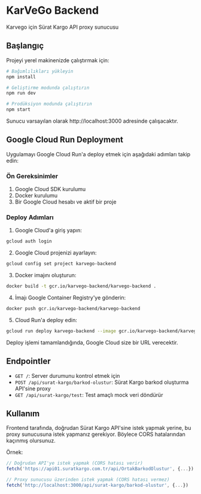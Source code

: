 # KarVeGo Backend

Karvego için Sürat Kargo API proxy sunucusu

## Başlangıç

Projeyi yerel makinenizde çalıştırmak için:

```bash
# Bağımlılıkları yükleyin
npm install

# Geliştirme modunda çalıştırın
npm run dev

# Prodüksiyon modunda çalıştırın
npm start
```

Sunucu varsayılan olarak http://localhost:3000 adresinde çalışacaktır.

## Google Cloud Run Deployment

Uygulamayı Google Cloud Run'a deploy etmek için aşağıdaki adımları takip edin:

### Ön Gereksinimler

1. Google Cloud SDK kurulumu
2. Docker kurulumu
3. Bir Google Cloud hesabı ve aktif bir proje

### Deploy Adımları

1. Google Cloud'a giriş yapın:
```bash
gcloud auth login
```

2. Google Cloud projenizi ayarlayın:
```bash
gcloud config set project karvego-backend
```

3. Docker imajını oluşturun:
```bash
docker build -t gcr.io/karvego-backend/karvego-backend .
```

4. İmajı Google Container Registry'ye gönderin:
```bash
docker push gcr.io/karvego-backend/karvego-backend
```

5. Cloud Run'a deploy edin:
```bash
gcloud run deploy karvego-backend --image gcr.io/karvego-backend/karvego-backend --platform managed --region europe-west1 --allow-unauthenticated --min-instances=0 --max-instances=10
```

Deploy işlemi tamamlandığında, Google Cloud size bir URL verecektir.

## Endpointler

- `GET /`: Server durumunu kontrol etmek için
- `POST /api/surat-kargo/barkod-olustur`: Sürat Kargo barkod oluşturma API'sine proxy
- `GET /api/surat-kargo/test`: Test amaçlı mock veri döndürür

## Kullanım

Frontend tarafında, doğrudan Sürat Kargo API'sine istek yapmak yerine, bu proxy sunucusuna istek yapmanız gerekiyor. Böylece CORS hatalarından kaçınmış olursunuz.

Örnek:
```javascript
// Doğrudan API'ye istek yapmak (CORS hatası verir)
fetch('https://api01.suratkargo.com.tr/api/OrtakBarkodOlustur', {...})

// Proxy sunucusu üzerinden istek yapmak (CORS hatası vermez)
fetch('http://localhost:3000/api/surat-kargo/barkod-olustur', {...})
``` 